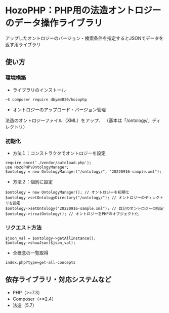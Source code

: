 # HozoPHP：PHP用の法造オントロジーのデータ操作ライブラリ
アップしたオントロジーのバージョン・検索条件を指定するとJSONでデータを返す用ライブラリ

## 使い方

### 環境構築

- ライブラリのインストール

```
~$ composer require dbym4820/hozophp
```

- オントロジーのアップロード・バージョン管理

法造のオントロジーファイル（XML）をアップ．
（基本は「/ontology/」ディレクトリ）


### 初期化

- 方法１：コンストラクタでオントロジーを設定

```
require_once('./vendor/autoload.php');
use HozoPHP\OntologyManager;
$ontology = new OntologyManager("/ontology/", "20220916-sample.xml");
```

- 方法２：個別に設定

```
$ontology = new OntologyManager(); // オントロジーを初期化
$ontology->setOntologyDirectory("/ontology/"); // オントロジーのディレクトリを指定
$ontology->setOntology("20220916-sample.xml"); // 自分のオントロジーの指定
$ontology->treatOntology(); // オントロジーをPHPのオブジェクト化

```

### リクエスト方法

```
$json_val = $ontology->getAllInstance();
$ontology->showJson($json_val);
```


- 全概念の一覧取得

```
index.php?type=get-all-concepts
```


## 依存ライブラリ・対応システムなど
- PHP（>=7.3）
- Composer（>=2.4）
- 法造（5.7）

